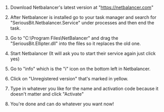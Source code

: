 1. Download Netbalancer's latest version at "https://netbalancer.com"

2. After Netbalancer is installed go to your task manager and search for "SeriousBit.Netbalancer.Service" under processes and then end the task.

3. Go to "C:\Program Files\NetBalancer" and drag the "SeriousBit.Ellipter.dll" into the files so it replaces the old one.

4. Start Netbalancer (It will ask you to start their service again just click yes)

5. Go to "info" which is the "i" icon on the bottom left in Netbalancer.

6. Click on "Unregistered version" that's marked in yellow.

7. Type in whatever you like for the name and activation code because it doesn't matter and click "Activate"

8. You're done and can do whatever you want now!
